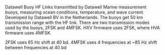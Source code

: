 Datawell Buoy HF Links transmitted by Datawell Marine measurement buoys, measuring ocean conditions, temperature, and wave current. Developed by Datawell BV in the Netherlands. The buoys get 50 km transmission range with the HF link. There are two transmission modes used by the buoys, 2FSK and 4MFSK. HXV firmware uses 2FSK, where HVA firmware uses 4MFSK.

2FSK uses 65 Hz shift at 40 bd. 4MFSK uses 4 frequencies at ~85 Hz shift between frequencies at 40 bd